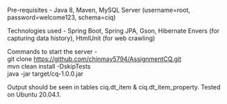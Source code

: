 Pre-requisites - Java 8, Maven, MySQL Server (username=root, password=welcome123, schema=ciq)

Technologies used - Spring Boot, Spring JPA, Gson, Hibernate Envers (for capturing data history), HtmlUnit (for web crawling) 

Commands to start the server - <br/>
git clone https://github.com/chinmay5794/AssignmentCQ.git <br/>
mvn clean install -DskipTests <br/>
java -jar target/cq-1.0.0.jar <br/>

Output should be seen in tables ciq.dt_item & ciq.dt_item_property.
Tested on Ubuntu 20.04.1.
